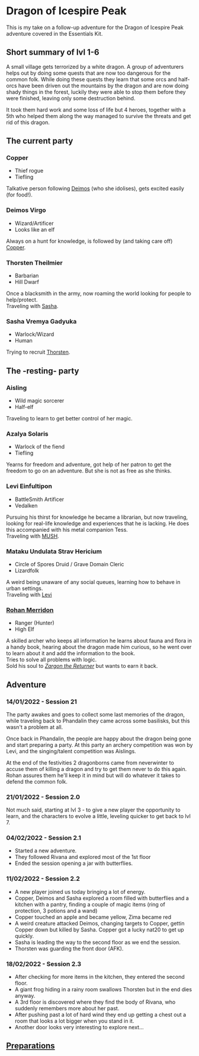 # Dragon of Icespire Peak
This is my take on a follow-up adventure for the Dragon of Icespire Peak adventure covered in the Essentials Kit.

## Short summary of lvl 1-6
A small village gets terrorized by a white dragon. A group of adventurers helps out by doing some quests that are now too dangerous for the common folk.
While doing these quests they learn that some orcs and half-orcs have been driven out the mountains by the dragon and are now doing shady things in the forest, luckily they were able to stop them before they were finished, leaving only some destruction behind.

It took them hard work and some loss of life but 4 heroes, together with a 5th who helped them along the way managed to survive the threats and get rid of this dragon.

## The current party
### Copper
* Thief rogue
* Tiefling

Talkative person following [Deimos](#deimos-virgo) (who she idolises), gets excited easily (for food!).

### Deimos Virgo
* Wizard/Artificer
* Looks like an elf

Always on a hunt for knowledge, is followed by (and taking care off) [Copper](#copper).

### Thorsten Theilmier
* Barbarian
* Hill Dwarf

Once a blacksmith in the army, now roaming the world looking for people to help/protect.\
Traveling with [Sasha](#sasha-vermya-gadyuka).

### Sasha Vremya Gadyuka
* Warlock/Wizard
* Human

Trying to recruit [Thorsten](#thorsten-theilmier).


## The -resting- party
### Aisling
* Wild magic sorcerer
* Half-elf

Traveling to learn to get better control of her magic.

### Azalya Solaris
* Warlock of the fiend
* Tiefling

Yearns for freedom and adventure, got help of her patron to get the freedom to go on an adventure. But she is not as free as she thinks.

### Levi Einfultipon
* BattleSmith Artificer
* Vedalken

Pursuing his thirst for knowledge he became a librarian, but now traveling, looking for real-life knowledge and experiences that he is lacking.
He does this accompanied with his metal companion Tess.\
Traveling with [MUSH](#mataku-undulata-strav-hericium).

### Mataku Undulata Strav Hericium
* Circle of Spores Druid / Grave Domain Cleric
* Lizardfolk

A weird being unaware of any social queues, learning how to behave in urban settings.\
Traveling with [Levi](#levi-einfultipon)

### [Rohan Merridon](players%20notes/Rohan%20Merridon)
* Ranger (Hunter)
* High Elf

A skilled archer who keeps all information he learns about fauna and flora in a handy book, hearing about the dragon made him curious, so he went over to learn about it and add the information to the book. \
Tries to solve all problems with logic.\
Sold his soul to *[Zargon the Returner](https://forgottenrealms.fandom.com/wiki/Zargon)* but wants to earn it back.

## Adventure
### 14/01/2022 - Session 21
The party awakes and goes to collect some last memories of the dragon, while traveling back to Phandalin they came across some basilisks, but this wasn't a problem at all.

Once back in Phandalin, the people are happy about the dragon being gone and start preparing a party. At this party an archery competition was won by Levi, and the singing/talent competition was Aislings.

At the end of the festivities 2 dragonborns came from neverwinter to accuse them of killing a dragon and try to get them never to do this again. Rohan assures them he'll keep it in mind but will do whatever it takes to defend the common folk.


### 21/01/2022 - Session 2.0
Not much said, starting at lvl 3 - to give a new player the opportunity to learn, and the characters to evolve a little, leveling quicker to get back to lvl 7.

### 04/02/2022 - Session 2.1
* Started a new adventure.
* They followed Rivana and explored most of the 1st floor
* Ended the session opening a jar with butterflies.

### 11/02/2022 - Session 2.2
* A new player joined us today bringing a lot of energy.
* Copper, Deimos and Sasha explored a room filled with butterflies and a kitchen with a pantry, finding a couple of magic items (ring of protection, 3 potions and a wand)
* Copper touched an apple and became yellow, Zima became red
* A weird creature attacked Deimos, changing targets to Copper, gettin Copper down but killed by Sasha. Copper got a lucky nat20 to get up quickly.
* Sasha is leading the way to the second floor as we end the session.
* Thorsten was guarding the front door (AFK).

### 18/02/2022 - Session 2.3
* After checking for more items in the kitchen, they entered the second floor.
* A giant frog hiding in a rainy room swallows Thorsten but in the end dies anyway.
* A 3rd floor is discovered where they find the body of Rivana, who suddenly remembers more about her past.
* After pushing past a lot of hard wind they end up getting a chest out a room that looks a lot bigger when you stand in it.
* Another door looks very interesting to explore next...

## [Preparations](secrets/Preparations%20home)


